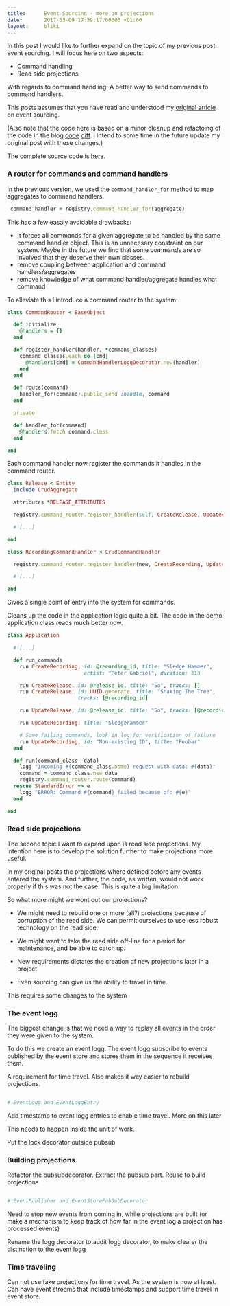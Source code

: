 ```yaml
---
title:      Event Sourcing - more on projections
date:       2017-03-09 17:59:17.00000 +01:00
layout:     bliki
---
```


[orig]: EventSourcingInRuby.html
[v1-v2-diff]: https://github.com/kjellm/event-source-poc/compare/blog-v1...blog-v2
[v2]: https://github.com/kjellm/event-source-poc/tree/blog-v2
[v3]: https://github.com/kjellm/event-source-poc/tree/blog-v3

In this post I would like to further expand on the topic of my
previous post: event sourcing. I will focus here on two aspects:

- Command handling
- Read side projections

With regards to command handling: A better way to send commands to
command handlers.

This posts assumes that you have read and understood
my [original article][orig] on event sourcing.

(Also note that the code here is based on a minor cleanup and
refactoing of the code in the blog [code][v2] [diff][v1-v2-diff]. I
intend to some time in the future update my original post with these
changes.)

The complete source code is [here][v3].

### A router for commands and command handlers

In the previous version, we used the `command_handler_for` method to
map aggregates to command handlers.

``` ruby
 command_handler = registry.command_handler_for(aggregate)
```

This has a few easaly avoidable drawbacks:

- It forces all commands for a given aggregate to be handled by the
  same command handler object. This is an unnecesary constraint on our
  system. Maybe in the future we find that some commands are so
  involved that they deserve their own classes.
- remove coupling between application and command handlers/aggregates
- remove knowledge of what command handler/aggregate handles what command

To alleviate this I introduce a command router to the system:

``` ruby
class CommandRouter < BaseObject

  def initialize
    @handlers = {}
  end

  def register_handler(handler, *command_classes)
    command_classes.each do |cmd|
      @handlers[cmd] = CommandHandlerLoggDecorator.new(handler)
    end
  end

  def route(command)
    handler_for(command).public_send :handle, command
  end

  private

  def handler_for(command)
    @handlers.fetch command.class
  end

end
```

Each command handler now register the commands it handles in the command
router.

``` ruby
class Release < Entity
  include CrudAggregate

  attributes *RELEASE_ATTRIBUTES

  registry.command_router.register_handler(self, CreateRelease, UpdateRelease)

  # [...]

end

class RecordingCommandHandler < CrudCommandHandler

  registry.command_router.register_handler(new, CreateRecording, UpdateRecording)

  # [...]

end

```

Gives a single point of entry into the system for commands.

Cleans up the code in the application logic quite a bit. The code in
the demo application class reads much better now.

``` ruby
class Application

  # [...]

  def run_commands
    run CreateRecording, id: @recording_id, title: "Sledge Hammer",
                         artist: "Peter Gabriel", duration: 313

    run CreateRelease, id: @release_id, title: "So", tracks: []
    run CreateRelease, id: UUID.generate, title: "Shaking The Tree",
                       tracks: [@recording_id]

    run UpdateRelease, id: @release_id, title: "So", tracks: [@recording_id]

    run UpdateRecording, title: "Sledgehammer"

    # Some failing commands, look in log for verification of failure
    run UpdateRecording, id: "Non-existing ID", title: "Foobar"
  end

  def run(command_class, data)
    logg "Incoming #{command_class.name} request with data: #{data}"
    command = command_class.new data
    registry.command_router.route(command)
  rescue StandardError => e
    logg "ERROR: Command #{command} failed because of: #{e}"
  end

end
```


### Read side projections

The second topic I want to expand upon is read side projections. My
intention here is to develop the solution further to make projections
more useful.

In my original posts the projections where defined before any events
entered the system. And further, the code, as written, would not work
properly if this was not the case. This is quite a big limitation.

So what more might we wont out our projections?

- We might need to rebuild one or more (all?) projections because of
  corruption of the read side. We can permit ourselves to use less
  robust technology on the read side.

- We might want to take the read side off-line for a period for
  maintenance, and be able to catch up.

- New requirements dictates the creation of new projections later in a
  project.

- Even sourcing can give us the ability to travel in time.

This requires some changes to the system

### The event logg

The biggest change is that we need a way to replay all events in the
order they were given to the system.

To do this we create an event logg. The event logg subscribe to events
published by the event store and stores them in the sequence it
receives them.

A requirement for time travel. Also makes it way easier to rebuild
projections.

```ruby

# EventLogg and EventLoggEntry

```

Add timestamp to event logg entries to enable time travel. More on
this later

This needs to happen inside the unit of work.

Put the lock decorator outside pubsub

### Building projections

Refactor the pubsubdecorator. Extract the pubsub part. Reuse to build
projections

``` ruby

# EventPublisher and EventStorePubSubDecorator

```

Need to stop new events from coming in, while projections are built
(or make a mechanism to keep track of how far in the event log a
projection has processed events)

Rename the logg decorator to audit logg decorator, to make clearer the
distinction to the event logg


### Time traveling

Can not use fake projections for time travel. As the system is now at
least. Can have event streams that include timestamps and support time
travel in event store.
